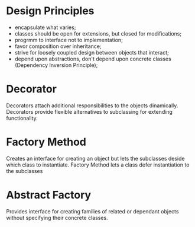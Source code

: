 # Design Principles
- encapsulate what varies;
- classes should be open for extensions, but closed for modifications;
- progrmm to interface not to implementation;
- favor composition over inheritance;
- strive for loosely coupled design between objects that interact;
- depend upon abstractions, don't depend upon concrete classes (Dependency Inversion Principle);

# Decorator
Decorators attach additional responsibilities to the objects dinamically. Decorators provide flexible alternatives to subclassing for extending functionality.

# Factory Method
Creates an interface for creating an object but lets the subclasses deside which class to instantiate. Factory Method lets a class defer instantiation to the subclasses

# Abstract Factory
Provides interface for creating families of related or dependant objects without specifying their concrete classes.

